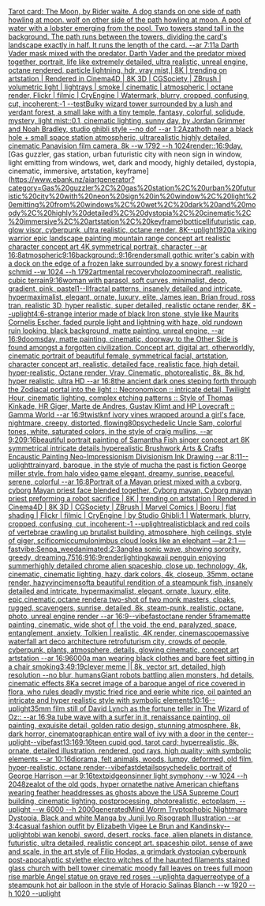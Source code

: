 [Tarot card: The Moon, by Rider waite. A dog stands on one side of path howling at moon. wolf on other side of the path howling at moon. A pool of water with a lobster emerging from the pool. Two towers stand tall in the background. The path runs between the towers, dividing the card's landscape exactly in half. It runs the length of the card. --ar 7:11](https://www.ebank.nz/aiartgenerator?category=Tarot%20card%3A%20The%20Moon%2C%20by%20Rider%20waite.%20A%20dog%20stands%20on%20one%20side%20of%20path%20howling%20at%20moon.%20wolf%20on%20other%20side%20of%20the%20path%20howling%20at%20moon.%20A%20pool%20of%20water%20with%20a%20lobster%20emerging%20from%20the%20pool.%20Two%20towers%20stand%20tall%20in%20the%20background.%20The%20path%20runs%20between%20the%20towers%2C%20dividing%20the%20card%27s%20landscape%20exactly%20in%20half.%20It%20runs%20the%20length%20of%20the%20card.%20--ar%207%3A11)[a Darth Vader mask mixed with the predator, Darth Vader and the predator mixed together,  portrait, life like extremely detailed, ultra realistic, unreal engine, octane rendered, particle lightning, hdr, vray mist,| 8K | trending on artstation | Rendered in Cinema4D | 8K 3D | CGSociety | ZBrush | volumetric light | lightrays | smoke | cinematic | atmospheric | octane render,  Flickr | filmic | CryEngine  | Watermark, blurry, cropped, confusing, cut, incoherent:-1 --test](https://www.ebank.nz/aiartgenerator?category=a%20Darth%20Vader%20mask%20mixed%20with%20the%20predator%2C%20Darth%20Vader%20and%20the%20predator%20mixed%20together%2C%20%20portrait%2C%20life%20like%20extremely%20detailed%2C%20ultra%20realistic%2C%20unreal%20engine%2C%20octane%20rendered%2C%20particle%20lightning%2C%20hdr%2C%20vray%20mist%2C%7C%208K%20%7C%20trending%20on%20artstation%20%7C%20Rendered%20in%20Cinema4D%20%7C%208K%203D%20%7C%20CGSociety%20%7C%20ZBrush%20%7C%20volumetric%20light%20%7C%20lightrays%20%7C%20smoke%20%7C%20cinematic%20%7C%20atmospheric%20%7C%20octane%20render%2C%20%20Flickr%20%7C%20filmic%20%7C%20CryEngine%20%20%7C%20Watermark%2C%20blurry%2C%20cropped%2C%20confusing%2C%20cut%2C%20incoherent%3A-1%20--test)[Bulky wizard tower surrounded by a lush and verdant forest, a small lake with a tiny temple, fantasy, colorful, solidude, mystery, light mist::0.1, cinematic lighting, sunny day, by Jordan Grimmer and Noah Bradley, studio ghibli style --no dof  --ar 1:2](https://www.ebank.nz/aiartgenerator?category=Bulky%20wizard%20tower%20surrounded%20by%20a%20lush%20and%20verdant%20forest%2C%20a%20small%20lake%20with%20a%20tiny%20temple%2C%20fantasy%2C%20colorful%2C%20solidude%2C%20mystery%2C%20light%20mist%3A%3A0.1%2C%20cinematic%20lighting%2C%20sunny%20day%2C%20by%20Jordan%20Grimmer%20and%20Noah%20Bradley%2C%20studio%20ghibli%20style%20--no%20dof%20%20--ar%201%3A2)[Azathoth near a black hole + small space station atmospheric, ultrarealistic highly detailed, cinematic Panavision film camera, 8k --w 1792 --h 1024](https://www.ebank.nz/aiartgenerator?category=Azathoth%20near%20a%20black%20hole%20%2B%20small%20space%20station%20atmospheric%2C%20ultrarealistic%20highly%20detailed%2C%20cinematic%20Panavision%20film%20camera%2C%208k%20--w%201792%20--h%201024)[render::](https://www.ebank.nz/aiartgenerator?category=render%3A%3A)[16:9](https://www.ebank.nz/aiartgenerator?category=16%3A9)[day.](https://www.ebank.nz/aiartgenerator?category=day.)[Gas guzzler, gas station, urban futuristic city with neon sign in window, light emitting from windows, wet, dark and moody, highly detailed, dystopia, cinematic, immersive, artstation, keyframe](https://www.ebank.nz/aiartgenerator?category=Gas%20guzzler%2C%20gas%20station%2C%20urban%20futuristic%20city%20with%20neon%20sign%20in%20window%2C%20light%20emitting%20from%20windows%2C%20wet%2C%20dark%20and%20moody%2C%20highly%20detailed%2C%20dystopia%2C%20cinematic%2C%20immersive%2C%20artstation%2C%20keyframe)[botticelli](https://www.ebank.nz/aiartgenerator?category=botticelli)[futuristic cap, glow visor, cyberpunk, ultra realistic, octane render, 8K](https://www.ebank.nz/aiartgenerator?category=futuristic%20cap%2C%20glow%20visor%2C%20cyberpunk%2C%20ultra%20realistic%2C%20octane%20render%2C%208K)[--uplight](https://www.ebank.nz/aiartgenerator?category=--uplight)[1920](https://www.ebank.nz/aiartgenerator?category=1920)[a viking warrior epic landscape painting mountain range concept art realistic character concept art 4K symmetrical portrait, character --ar 16:8](https://www.ebank.nz/aiartgenerator?category=a%20viking%20warrior%20epic%20landscape%20painting%20mountain%20range%20concept%20art%20realistic%20character%20concept%20art%204K%20symmetrical%20portrait%2C%20character%20--ar%2016%3A8)[atmospheric](https://www.ebank.nz/aiartgenerator?category=atmospheric)[9:16](https://www.ebank.nz/aiartgenerator?category=9%3A16)[background::](https://www.ebank.nz/aiartgenerator?category=background%3A%3A)[9:16](https://www.ebank.nz/aiartgenerator?category=9%3A16)[render](https://www.ebank.nz/aiartgenerator?category=render)[small gothic writer's cabin with a dock on the edge of a frozen lake surrounded by a snowy forest richard schmid  --w 1024  --h 1792](https://www.ebank.nz/aiartgenerator?category=small%20gothic%20writer%27s%20cabin%20with%20a%20dock%20on%20the%20edge%20of%20a%20frozen%20lake%20surrounded%20by%20a%20snowy%20forest%20richard%20schmid%20%20--w%201024%20%20--h%201792)[art](https://www.ebank.nz/aiartgenerator?category=art)[mental recovery](https://www.ebank.nz/aiartgenerator?category=mental%20recovery)[holozoo](https://www.ebank.nz/aiartgenerator?category=holozoo)[minecraft, realistic, cubic terrain](https://www.ebank.nz/aiartgenerator?category=minecraft%2C%20realistic%2C%20cubic%20terrain)[9:16](https://www.ebank.nz/aiartgenerator?category=9%3A16)[woman with parasol, soft curves, minimalist, deco, gradient, pink, pastel](https://www.ebank.nz/aiartgenerator?category=woman%20with%20parasol%2C%20soft%20curves%2C%20minimalist%2C%20deco%2C%20gradient%2C%20pink%2C%20pastel)[1](https://www.ebank.nz/aiartgenerator?category=1)[--ll](https://www.ebank.nz/aiartgenerator?category=--ll)[fractal patterns, insanely detailed and intricate, hypermaximalist, elegant, ornate, luxury, elite, James jean, Brian froud, ross tran, realistic 3D, hyper realistic, super detailed, realistic octane render, 8K --uplight](https://www.ebank.nz/aiartgenerator?category=fractal%20patterns%2C%20insanely%20detailed%20and%20intricate%2C%20hypermaximalist%2C%20elegant%2C%20ornate%2C%20luxury%2C%20elite%2C%20James%20jean%2C%20Brian%20froud%2C%20ross%20tran%2C%20realistic%203D%2C%20hyper%20realistic%2C%20super%20detailed%2C%20realistic%20octane%20render%2C%208K%20--uplight)[4:6](https://www.ebank.nz/aiartgenerator?category=4%3A6)[-](https://www.ebank.nz/aiartgenerator?category=-)[strange interior made of black Iron stone, style like Maurits Cornelis Escher, faded purple light and lightning with haze, old rundown ruin looking, black background, matte painting, unreal engine, --ar 16:9](https://www.ebank.nz/aiartgenerator?category=strange%20interior%20made%20of%20black%20Iron%20stone%2C%20style%20like%20Maurits%20Cornelis%20Escher%2C%20faded%20purple%20light%20and%20lightning%20with%20haze%2C%20old%20rundown%20ruin%20looking%2C%20black%20background%2C%20matte%20painting%2C%20unreal%20engine%2C%20--ar%2016%3A9)[doomsday, matte painting, cinematic, doorway to the Other Side is found amongst a forgotten civilization. Concept art, digital art, otherworldly, cinematic portrait of beautiful female, symmetrical facial, artstation, character concept art, realistic, detailed face, realistic face, high detail, hyper-realistic, Octane render, Vray, Cinematic, photorealistic, 8k, 8k hd, hyper realistic, ultra HD --ar 16:8](https://www.ebank.nz/aiartgenerator?category=doomsday%2C%20matte%20painting%2C%20cinematic%2C%20doorway%20to%20the%20Other%20Side%20is%20found%20amongst%20a%20forgotten%20civilization.%20Concept%20art%2C%20digital%20art%2C%20otherworldly%2C%20cinematic%20portrait%20of%20beautiful%20female%2C%20symmetrical%20facial%2C%20artstation%2C%20character%20concept%20art%2C%20realistic%2C%20detailed%20face%2C%20realistic%20face%2C%20high%20detail%2C%20hyper-realistic%2C%20Octane%20render%2C%20Vray%2C%20Cinematic%2C%20photorealistic%2C%208k%2C%208k%20hd%2C%20hyper%20realistic%2C%20ultra%20HD%20--ar%2016%3A8)[the ancient dark ones steping forth through the Zodiacal portal into the light :: Necronomicon :: intricate detail, Twilight Hour,  cinematic lighting, complex etching patterns :: Style of Thomas Kinkade, HR Giger, Marte de Andres, Gustav Klimt and HP Lovecraft :: Gamma World --ar 16:9](https://www.ebank.nz/aiartgenerator?category=the%20ancient%20dark%20ones%20steping%20forth%20through%20the%20Zodiacal%20portal%20into%20the%20light%20%3A%3A%20Necronomicon%20%3A%3A%20intricate%20detail%2C%20Twilight%20Hour%2C%20%20cinematic%20lighting%2C%20complex%20etching%20patterns%20%3A%3A%20Style%20of%20Thomas%20Kinkade%2C%20HR%20Giger%2C%20Marte%20de%20Andres%2C%20Gustav%20Klimt%20and%20HP%20Lovecraft%20%3A%3A%20Gamma%20World%20--ar%2016%3A9)[twistknf ivory vines wrapped around a girl's face, nightmare, creepy, distorted, flowing](https://www.ebank.nz/aiartgenerator?category=twistknf%20ivory%20vines%20wrapped%20around%20a%20girl%27s%20face%2C%20nightmare%2C%20creepy%2C%20distorted%2C%20flowing)[80](https://www.ebank.nz/aiartgenerator?category=80)[psychedelic Uncle Sam, colorful tones, white, saturated colors, in the style of craig mullins, --ar 9:20](https://www.ebank.nz/aiartgenerator?category=psychedelic%20Uncle%20Sam%2C%20colorful%20tones%2C%20white%2C%20saturated%20colors%2C%20in%20the%20style%20of%20craig%20mullins%2C%20--ar%209%3A20)[9:16](https://www.ebank.nz/aiartgenerator?category=9%3A16)[beautiful portrait painting of Samantha Fish singer concept art 8K symmetrical intricate details hyperealistic Brushwork Arts & Crafts Encaustic Painting Neo-Impressionism Divisionism Ink Drawing --ar 8:11](https://www.ebank.nz/aiartgenerator?category=beautiful%20portrait%20painting%20of%20Samantha%20Fish%20singer%20concept%20art%208K%20symmetrical%20intricate%20details%20hyperealistic%20Brushwork%20Arts%20%26%20Crafts%20Encaustic%20Painting%20Neo-Impressionism%20Divisionism%20Ink%20Drawing%20--ar%208%3A11)[--uplight](https://www.ebank.nz/aiartgenerator?category=--uplight)[trainyard, baroque, in the style of mucha the past is fiction George miller style. from halo video game elegant, dreamy, sunrise, peaceful, serene, colorful --ar 16:8](https://www.ebank.nz/aiartgenerator?category=trainyard%2C%20baroque%2C%20in%20the%20style%20of%20mucha%20the%20past%20is%20fiction%20George%20miller%20style.%20from%20halo%20video%20game%20elegant%2C%20dreamy%2C%20sunrise%2C%20peaceful%2C%20serene%2C%20colorful%20--ar%2016%3A8)[Portrait of a Mayan priest mixed with a cyborg, cyborg Mayan priest face blended together, Cyborg mayan, Cyborg mayan priest preforming a robot sacrifice | 8K | trending on artstation | Rendered in Cinema4D | 8K 3D | CGSociety | ZBrush | Marvel Comics | Booru | flat shading | Flickr | filmic | CryEngine | by Studio Ghibli:1 | Watermark, blurry, cropped, confusing, cut, incoherent:-1 --uplight](https://www.ebank.nz/aiartgenerator?category=Portrait%20of%20a%20Mayan%20priest%20mixed%20with%20a%20cyborg%2C%20cyborg%20Mayan%20priest%20face%20blended%20together%2C%20Cyborg%20mayan%2C%20Cyborg%20mayan%20priest%20preforming%20a%20robot%20sacrifice%20%7C%208K%20%7C%20trending%20on%20artstation%20%7C%20Rendered%20in%20Cinema4D%20%7C%208K%203D%20%7C%20CGSociety%20%7C%20ZBrush%20%7C%20Marvel%20Comics%20%7C%20Booru%20%7C%20flat%20shading%20%7C%20Flickr%20%7C%20filmic%20%7C%20CryEngine%20%7C%20by%20Studio%20Ghibli%3A1%20%7C%20Watermark%2C%20blurry%2C%20cropped%2C%20confusing%2C%20cut%2C%20incoherent%3A-1%20--uplight)[realistic](https://www.ebank.nz/aiartgenerator?category=realistic)[black and red coils of vertebrae crawling up brutalist building, atmosphere, high ceilings, style of giger, scifi](https://www.ebank.nz/aiartgenerator?category=black%20and%20red%20coils%20of%20vertebrae%20crawling%20up%20brutalist%20building%2C%20atmosphere%2C%20high%20ceilings%2C%20style%20of%20giger%2C%20scifi)[comic](https://www.ebank.nz/aiartgenerator?category=comic)[cumulonimbus cloud looks like an elephant —ar 2:1 —fast](https://www.ebank.nz/aiartgenerator?category=cumulonimbus%20cloud%20looks%20like%20an%20elephant%20%E2%80%94ar%202%3A1%20%E2%80%94fast)[vibe](https://www.ebank.nz/aiartgenerator?category=vibe)[:Senpa_weedanimated:](https://www.ebank.nz/aiartgenerator?category=%3ASenpa_weedanimated%3A)[2:3](https://www.ebank.nz/aiartgenerator?category=2%3A3)[angle](https://www.ebank.nz/aiartgenerator?category=angle)[a sonic wave, showing sorority, greedy, dreaming](https://www.ebank.nz/aiartgenerator?category=a%20sonic%20wave%2C%20showing%20sorority%2C%20greedy%2C%20dreaming)[.75](https://www.ebank.nz/aiartgenerator?category=.75)[16:9](https://www.ebank.nz/aiartgenerator?category=16%3A9)[16:9](https://www.ebank.nz/aiartgenerator?category=16%3A9)[render](https://www.ebank.nz/aiartgenerator?category=render)[lighting](https://www.ebank.nz/aiartgenerator?category=lighting)[kawaii penguin enjoying summer](https://www.ebank.nz/aiartgenerator?category=kawaii%20penguin%20enjoying%20summer)[highly detailed chrome alien spaceship, close up, technology, 4k, cinematic, cinematic lighting, hazy, dark colors, 4k, closeup, 35mm, octane render, hazy](https://www.ebank.nz/aiartgenerator?category=highly%20detailed%20chrome%20alien%20spaceship%2C%20close%20up%2C%20technology%2C%204k%2C%20cinematic%2C%20cinematic%20lighting%2C%20hazy%2C%20dark%20colors%2C%204k%2C%20closeup%2C%2035mm%2C%20octane%20render%2C%20hazy)[vinci](https://www.ebank.nz/aiartgenerator?category=vinci)[men](https://www.ebank.nz/aiartgenerator?category=men)[soft](https://www.ebank.nz/aiartgenerator?category=soft)[a beautiful rendition of a steampunk fish, insanely detailed and intricate, hypermaximalist, elegant, ornate, luxury, elite, epic,cinematic,octane render](https://www.ebank.nz/aiartgenerator?category=a%20beautiful%20rendition%20of%20a%20steampunk%20fish%2C%20insanely%20detailed%20and%20intricate%2C%20hypermaximalist%2C%20elegant%2C%20ornate%2C%20luxury%2C%20elite%2C%20epic%2Ccinematic%2Coctane%20render)[a two-shot of two monk masters, cloaks, rugged, scavengers, sunrise, detailed, 8k, steam-punk, realistic, octane, photo, unreal engine render --ar 16:9](https://www.ebank.nz/aiartgenerator?category=a%20two-shot%20of%20two%20monk%20masters%2C%20cloaks%2C%20rugged%2C%20scavengers%2C%20sunrise%2C%20detailed%2C%208k%2C%20steam-punk%2C%20realistic%2C%20octane%2C%20photo%2C%20unreal%20engine%20render%20--ar%2016%3A9)[--vibefast](https://www.ebank.nz/aiartgenerator?category=--vibefast)[octane render 5](https://www.ebank.nz/aiartgenerator?category=octane%20render%205)[frame](https://www.ebank.nz/aiartgenerator?category=frame)[matte painting, cinematic, wide shot of | the void, the end, paralyzed, space, entanglement, anxiety, Tolkien | realistic, 4K render, cinemascope](https://www.ebank.nz/aiartgenerator?category=matte%20painting%2C%20cinematic%2C%20wide%20shot%20of%20%7C%20the%20void%2C%20the%20end%2C%20paralyzed%2C%20space%2C%20entanglement%2C%20anxiety%2C%20Tolkien%20%7C%20realistic%2C%204K%20render%2C%20cinemascope)[massive waterfall art deco architecture retrofuturism city, crowds of people, cyberpunk, plants, atmosphere, details, glowing cinematic, concept art artstation --ar 16:9](https://www.ebank.nz/aiartgenerator?category=massive%20waterfall%20art%20deco%20architecture%20retrofuturism%20city%2C%20crowds%20of%20people%2C%20cyberpunk%2C%20plants%2C%20atmosphere%2C%20details%2C%20glowing%20cinematic%2C%20concept%20art%20artstation%20--ar%2016%3A9)[6000](https://www.ebank.nz/aiartgenerator?category=6000)[a man wearing black clothes and bare feet sitting in a chair smoking](https://www.ebank.nz/aiartgenerator?category=a%20man%20wearing%20black%20clothes%20and%20bare%20feet%20sitting%20in%20a%20chair%20smoking)[3:4](https://www.ebank.nz/aiartgenerator?category=3%3A4)[9:19](https://www.ebank.nz/aiartgenerator?category=9%3A19)[clever meme || 8k, vector srt, detailed, high resolution --no blur, humans](https://www.ebank.nz/aiartgenerator?category=clever%20meme%20%7C%7C%208k%2C%20vector%20srt%2C%20detailed%2C%20high%20resolution%20--no%20blur%2C%20humans)[Giant robots battling alien monsters, hd details, cinematic effects,8K](https://www.ebank.nz/aiartgenerator?category=Giant%20robots%20battling%20alien%20monsters%2C%20hd%20details%2C%20cinematic%20effects%2C8K)[a secret image of a baroque angel of rice covered in flora, who rules deadly  mystic fried rice and eerie white rice, oil painted an intricate and hyper realistic style with symbolic elements](https://www.ebank.nz/aiartgenerator?category=a%20secret%20image%20of%20a%20baroque%20angel%20of%20rice%20covered%20in%20flora%2C%20who%20rules%20deadly%20%20mystic%20fried%20rice%20and%20eerie%20white%20rice%2C%20oil%20painted%20an%20intricate%20and%20hyper%20realistic%20style%20with%20symbolic%20elements)[10:16](https://www.ebank.nz/aiartgenerator?category=10%3A16)[--uplight](https://www.ebank.nz/aiartgenerator?category=--uplight)[35mm film still of David Lynch as the fortune teller in The Wizard of Oz:: --ar 16:9](https://www.ebank.nz/aiartgenerator?category=35mm%20film%20still%20of%20David%20Lynch%20as%20the%20fortune%20teller%20in%20The%20Wizard%20of%20Oz%3A%3A%20--ar%2016%3A9)[a tube wave with a surfer in it, renaissance painting, oil painting, exquisite detail, golden ratio design, stunning atmosphere, 8k, dark horror, cinematographic](https://www.ebank.nz/aiartgenerator?category=a%20tube%20wave%20with%20a%20surfer%20in%20it%2C%20renaissance%20painting%2C%20oil%20painting%2C%20exquisite%20detail%2C%20golden%20ratio%20design%2C%20stunning%20atmosphere%2C%208k%2C%20dark%20horror%2C%20cinematographic)[an entire wall of ivy with a door in the center](https://www.ebank.nz/aiartgenerator?category=an%20entire%20wall%20of%20ivy%20with%20a%20door%20in%20the%20center)[--uplight](https://www.ebank.nz/aiartgenerator?category=--uplight)[--vibefast](https://www.ebank.nz/aiartgenerator?category=--vibefast)[13:16](https://www.ebank.nz/aiartgenerator?category=13%3A16)[9:16](https://www.ebank.nz/aiartgenerator?category=9%3A16)[teen cupid god, tarot card; hyperrealistic, 8k, ornate, detailed illustration, rendered, god rays, high quality; with symbolic elements --ar 10:16](https://www.ebank.nz/aiartgenerator?category=teen%20cupid%20god%2C%20tarot%20card%3B%20hyperrealistic%2C%208k%2C%20ornate%2C%20detailed%20illustration%2C%20rendered%2C%20god%20rays%2C%20high%20quality%3B%20with%20symbolic%20elements%20--ar%2010%3A16)[diorama, felt animals, woods, lumpy, deformed, old film, hyper-realistic, octane render](https://www.ebank.nz/aiartgenerator?category=diorama%2C%20felt%20animals%2C%20woods%2C%20lumpy%2C%20deformed%2C%20old%20film%2C%20hyper-realistic%2C%20octane%20render)[--vibefast](https://www.ebank.nz/aiartgenerator?category=--vibefast)[details](https://www.ebank.nz/aiartgenerator?category=details)[psychedelic portrait of George Harrison —ar 9:16](https://www.ebank.nz/aiartgenerator?category=psychedelic%20portrait%20of%20George%20Harrison%20%E2%80%94ar%209%3A16)[text](https://www.ebank.nz/aiartgenerator?category=text)[pidgeons](https://www.ebank.nz/aiartgenerator?category=pidgeons)[inner light symphony  --w 1024 --h 2048](https://www.ebank.nz/aiartgenerator?category=inner%20light%20symphony%20%20--w%201024%20--h%202048)[zealot of the old gods, hyper ornate](https://www.ebank.nz/aiartgenerator?category=zealot%20of%20the%20old%20gods%2C%20hyper%20ornate)[the native American chieftans wearing feather headdresses as ghosts above the USA Supreme Court building, cinematic lighting, postprocessing, photorealistic, ectoplasm, --uplight --w 6000 --h 2000](https://www.ebank.nz/aiartgenerator?category=the%20native%20American%20chieftans%20wearing%20feather%20headdresses%20as%20ghosts%20above%20the%20USA%20Supreme%20Court%20building%2C%20cinematic%20lighting%2C%20postprocessing%2C%20photorealistic%2C%20ectoplasm%2C%20--uplight%20--w%206000%20--h%202000)[generated](https://www.ebank.nz/aiartgenerator?category=generated)[Mind Worm  Tryptophobic Nightmare Dystopia, Black and white Manga by Junji Iyo Risograph  Illustration --ar 3:4](https://www.ebank.nz/aiartgenerator?category=Mind%20Worm%20%20Tryptophobic%20Nightmare%20Dystopia%2C%20Black%20and%20white%20Manga%20by%20Junji%20Iyo%20Risograph%20%20Illustration%20--ar%203%3A4)[casual fashion outfit by Elizabeth Vigee Le Brun and Kandinsky](https://www.ebank.nz/aiartgenerator?category=casual%20fashion%20outfit%20by%20Elizabeth%20Vigee%20Le%20Brun%20and%20Kandinsky)[--uplight](https://www.ebank.nz/aiartgenerator?category=--uplight)[obi wan kenobi, sword, desert, rocks, face,  alien planets in distance, futuristic, ultra detailed, realistic concept art. spaceship pilot. sense of awe and scale, in the art style of Filip Hodas, a grimdark dystopian cyberpunk post-apocalyptic style](https://www.ebank.nz/aiartgenerator?category=obi%20wan%20kenobi%2C%20sword%2C%20desert%2C%20rocks%2C%20face%2C%20%20alien%20planets%20in%20distance%2C%20futuristic%2C%20ultra%20detailed%2C%20realistic%20concept%20art.%20spaceship%20pilot.%20sense%20of%20awe%20and%20scale%2C%20in%20the%20art%20style%20of%20Filip%20Hodas%2C%20a%20grimdark%20dystopian%20cyberpunk%20post-apocalyptic%20style)[the electro  witches of the haunted filaments  stained glass church with bell tower cinematic moody fall leaves on trees full moon rise marble Angel statue on grave red roses --uplight](https://www.ebank.nz/aiartgenerator?category=the%20electro%20%20witches%20of%20the%20haunted%20filaments%20%20stained%20glass%20church%20with%20bell%20tower%20cinematic%20moody%20fall%20leaves%20on%20trees%20full%20moon%20rise%20marble%20Angel%20statue%20on%20grave%20red%20roses%20--uplight)[a daguerreotype  of a steampunk hot air balloon in the style of Horacio Salinas Blanch   --w 1920 --h 1020 --uplight](https://www.ebank.nz/aiartgenerator?category=a%20daguerreotype%20%20of%20a%20steampunk%20hot%20air%20balloon%20in%20the%20style%20of%20Horacio%20Salinas%20Blanch%20%20%20--w%201920%20--h%201020%20--uplight)